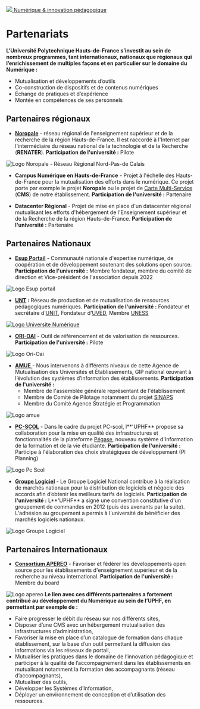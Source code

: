 [ ![](https://numerique.uphf.fr/sites/default/files/UPHF_logo.svg) Numérique & innovation pédagogique ](https://numerique.uphf.fr/ "Accueil - Université Polytechnique Hauts-de-France - Numérique & Innovation Pédagogique")

# Partenariats
**L’Université Polytechnique Hauts-de-France s’investit au sein de nombreux programmes, tant internationaux, nationaux que régionaux qui l’enrichissement de multiples façons et en particulier sur le domaine du Numérique :**
  * Mutualisation et développements d’outils
  * Co-construction de dispositifs et de contenus numériques
  * Échange de pratiques et d’expérience
  * Montée en compétences de ses personnels


## Partenaires régionaux
  * **[Noropale](https://numerique.uphf.fr/projets/noropale "vers la page projets de Noropale")** - réseau régional de l'enseignement supérieur et de la recherche de la région Hauts-de-France. Il est raccordé à l'Internet par l'intermédiaire du réseau national de la technologie et de la Recherche (**RENATER**). **Participation de l'université :** Pilote


![Logo Noropale - Réseau Régional Nord-Pas-de Calais](https://numerique.uphf.fr/sites/default/files/2023-04/Logo%20Noropale%20modif%20%282%29.png)
  * **Campus Numérique en Hauts-de-France** - Projet à l'échelle des Hauts-de-France pour la mutualisation des efforts dans le numérique. Ce projet porte par exemple le projet **Noropale** ou le projet de [Carte Multi-Service](https://numerique.uphf.fr/services/carte-multiservices "vers la page de la CMS") (**CMS**) de notre établissement. **Participation de l'université :** Partenaire


  * **Datacenter Régional** - Projet de mise en place d'un datacenter régional mutualisant les efforts d'hébergement de l'Enseignement supérieur et de la Recherche de la région Hauts-de-France. **Participation de l'université :** Partenaire


## Partenaires Nationaux
  * **[Esup Portail](https://www.esup-portail.org "vers le site esup-portail.org - nouvelle fenêtre")** - Communauté nationale d'expertise numérique, de coopération et de développement soutenant des solutions open source. **Participation de l'université :** Membre fondateur, membre du comité de direction et Vice-président de l'association depuis 2022


![Logo Esup portail](https://numerique.uphf.fr/sites/default/files/2023-04/Logo%20Esup%20Portail%20modif_0.png)
  * **[UNT](https://luniversitenumerique.fr/ "vers le site luniversitenumerique.fr - nouvelle fenêtre") :** Réseau de production et de mutualisation de ressources pédagogiques numériques. **Participation de l'université :** Fondateur et secrétaire d’[UNIT](http://www.unit.eu/ "vers le site unit.eu - nouvelle fenêtre"), Fondateur d’[UVED](https://www.uved.fr/ "vers le site uved.fr - nouvelle fenêtre"), Membre [UNESS](https://www.uness.fr/ "vers le site uness.fr - nouvelle fenêtre")


[ ![Logo Universite Numérique](https://numerique.uphf.fr/sites/default/files/2023-04/logoUN-3.png) ](https://luniversitenumerique.fr/)
  * **[ORI-OAI](https://www.ori-oai.org/ "vers le site ori-oai.org - nouvelle fenêtre")** - Outil de référencement et de valorisation de ressources. **Participation de l'université :** Pilote


![Logo Ori-Oai](https://numerique.uphf.fr/sites/default/files/2023-04/Logo%20Ori%20Oai%20modif_0.png)
  * [**AMUE** ](https://www.amue.fr/ "vers le site amue.fr - nouvelle fenêtre")- Nous intervenons à différents niveaux de cette Agence de Mutualisation des Universités et Établissements, GIP national œuvrant à l’évolution des systèmes d’information des établissements. **Participation de l'université :**
    * Membre de l'assemblée générale représentant de l'établissement
    * Membre de Comité de Pilotage notamment du projet [SINAPS](https://numerique.uphf.fr/projets/sinaps "vers la page projets de SINAPS")
    * Membre du Comité Agence Stratégie et Programmation


![Logo amue](https://numerique.uphf.fr/sites/default/files/2023-04/Logo%20amue%20modif.png)
  * **[PC-SCOL](https://www.pc-scol.fr/ "vers le site pc-scol.fr - nouvelle fenêtre")** - Dans le cadre du projet PC-scol, l**'UPHF** propose sa collaboration pour la mise en qualité des infrastructures et fonctionnalités de la plateforme [Pégase](https://numerique.uphf.fr/projets/pegase "vers la page projets de Pégase"), nouveau système d'Information de la formation et de la vie étudiante. **Participation de l'université :** Participe à l'élaboration des choix stratégiques de développement (PI Planning)


![Logo Pc Scol](https://numerique.uphf.fr/sites/default/files/2023-04/Logo%20pcscol%20modif.png)
  * **[Groupe Logiciel](https://www.glesr.fr/whoPage/index "vers le site glesr.fr - nouvelle fenêtre")** - Le Groupe Logiciel National contribue à la réalisation de marchés nationaux pour la distribution de logiciels et négocie des accords afin d’obtenir les meilleurs tarifs de logiciels. **Participation de l'université :** L**'UPHF** a signé une convention constitutive d'un groupement de commandes en 2012 (puis des avenants par la suite). L'adhésion au groupement a permis à l'université de bénéficier des marchés logiciels nationaux.


![Logo Groupe Logiciel](https://numerique.uphf.fr/sites/default/files/2023-05/cnl-transparent.64f306b3.png)
## Partenaires Internationaux
  * **[Consortium APEREO](https://www.apereo.org/ "vers le site apereo.org - nouvelle fenêtre")** - Favoriser et fédérer les développements open source pour les établissements d'enseignement supérieur et de la recherche au niveau international. **Participation de l'université :** Membre du board


![Logo apereo](https://numerique.uphf.fr/sites/default/files/2023-04/Logo%20apereo%20modif.png)
**Le lien avec ces différents partenaires a fortement contribué au développement du Numérique au sein de l’UPHF, en permettant par exemple de :**
  * Faire progresser le débit du réseau sur nos différents sites,
  * Disposer d’une CMS avec un hébergement mutualisation des infrastructures d’administration,
  * Favoriser la mise en place d’un catalogue de formation dans chaque établissement, sur la base d’un outil permettant la diffusion des informations via les réseaux de portail,
  * Mutualiser les pratiques dans le domaine de l’innovation pédagogique et participer à la qualité de l’accompagnement dans les établissements en mutualisant notamment la formation des accompagnants (réseau d’accompagnants),
  * Mutualiser des outils,
  * Développer les Systèmes d’Information,
  * Déployer un environnement de conception et d’utilisation des ressources.